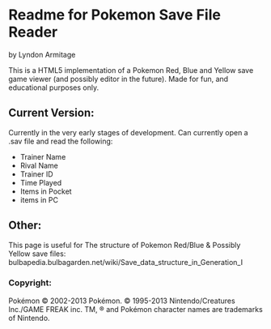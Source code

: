 # Readme for Pokemon Save File Reader #

by Lyndon Armitage


This is a HTML5 implementation of a Pokemon Red, Blue and Yellow save game viewer (and possibly editor in the future).
Made for fun, and educational purposes only.

## Current Version: ##

Currently in the very early stages of development.
Can currently open a .sav file and read the following:
* Trainer Name
* Rival Name
* Trainer ID
* Time Played
* Items in Pocket
* items in PC

## Other: ##

This page is useful for The structure of Pokemon Red/Blue & Possibly Yellow save files: 
bulbapedia.bulbagarden.net/wiki/Save_data_structure_in_Generation_I

### Copyright: ###

Pokémon © 2002-2013 Pokémon. © 1995-2013 Nintendo/Creatures Inc./GAME FREAK inc. TM, ® and Pokémon character names are trademarks of Nintendo.
